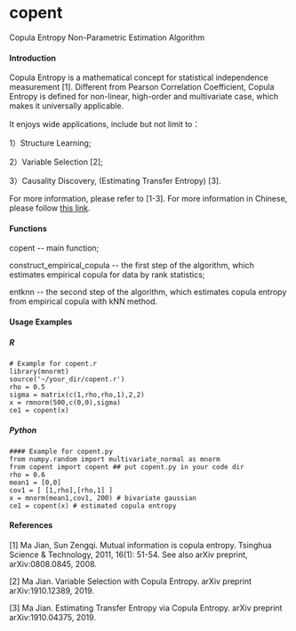 # copent
Copula Entropy Non-Parametric Estimation Algorithm


#### Introduction
Copula Entropy is a mathematical concept for statistical independence measurement [1]. Different from Pearson Correlation Coefficient, Copula Entropy is defined for non-linear, high-order and multivariate case, which makes it universally applicable.

It enjoys wide applications, include but not limit to：

1）Structure Learning;

2）Variable Selection [2];

3）Causality Discovery, (Estimating Transfer Entropy) [3].

For more information, please refer to [1-3]. For more information in Chinese, please follow [this link](http://blog.sciencenet.cn/blog-3018268-978326.html).

#### Functions
copent -- main function;

construct_empirical_copula -- the first step of the algorithm, which estimates empirical copula for data by rank statistics;

entknn -- the second step of the algorithm, which estimates copula entropy from empirical copula with kNN method.

#### Usage Examples
##### R
```
# Example for copent.r
library(mnormt)
source('~/your_dir/copent.r')
rho = 0.5
sigma = matrix(c(1,rho,rho,1),2,2)
x = rmnorm(500,c(0,0),sigma)
ce1 = copent(x)
```
##### Python
```
#### Example for copent.py
from numpy.random import multivariate_normal as mnorm
from copent import copent ## put copent.py in your code dir
rho = 0.6
mean1 = [0,0]
cov1 = [ [1,rho],[rho,1] ]
x = mnorm(mean1,cov1, 200) # bivariate gaussian 
ce1 = copent(x) # estimated copula entropy
```

#### References
[1] Ma Jian, Sun Zengqi. Mutual information is copula entropy. Tsinghua Science & Technology, 2011, 16(1): 51-54. See also arXiv preprint, arXiv:0808.0845, 2008.

[2] Ma Jian. Variable Selection with Copula Entropy. arXiv preprint arXiv:1910.12389, 2019.

[3] Ma Jian. Estimating Transfer Entropy via Copula Entropy. arXiv preprint arXiv:1910.04375, 2019.
